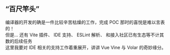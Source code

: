 <h2 class="font-bold text-coolGray">
  “百尺竿头”
</h2>

<p v-click="[0,3]" class="flex flex-col w-auto lh-2 text-coolgray-300 text-4">
  <div class="flex items-center my1 transition-800">
    编译器的开发的确是一件比较辛苦枯燥的工作，完成 POC 那时的喜悦是难以言表的！
    <div class="text-6 ml-2" i-twemoji:partying-face />
  </div>

  <div v-click="1" class="flex items-center my1 transition-800">
    但是... 还有 
      <span class="ml-2 font-bold text-fuchsia-300">Vite 插件</span>、
      <span class="font-bold text-blue">IDE 支持</span>、
      <span class="font-bold text-orange">ESLint 解析</span>、
    和接入社区已有生态等不计其数的后续任务
    <div class="text-6 ml-2" i-twemoji:flushed-face />
  </div>

  <div v-click="2" class="flex items-center my1 transition-800">
    这里我要对 IDE 相关的支持工作着重展开，讲讲 Vue Vine 与 Volar 的奇妙缘分。
    <div class="text-6 ml-2" i-twemoji:smiling-face-with-hearts />
  </div>
</p>
